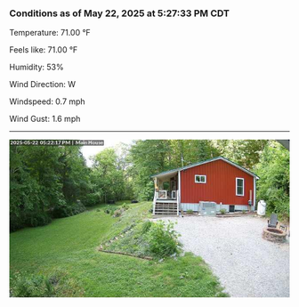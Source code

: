 ### Conditions as of May 22, 2025 at 5:27:33 PM CDT 

Temperature: 71.00 &deg;F

Feels like: 71.00 &deg;F

Humidity: 53%

Wind Direction: W

Windspeed: 0.7 mph

Wind Gust: 1.6 mph

---

<img src="./images/latest.jpeg"/>

